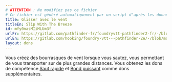 ```yaml
---
# ATTENTION : Ne modifiez pas ce fichier
# Ce fichier est généré automatiquement par un script d'après les données du module Foundry VTT officiel et de sa traduction
title: Glisser avec le vent
titleEn: Slip With The Breeze
id: mfy0nasMIiMLUm3f
urlFr: https://gitlab.com/pathfinder-fr/foundryvtt-pathfinder2-fr/-/blob/master/data/feats/mfy0nasMIiMLUm3f.htm
urlEn: https://gitlab.com/hooking/foundry-vtt---pathfinder-2e/-/blob/master/packs/data/feats.db/slip-with-the-breeze.json
layout: dons
---
```

Vous créez des bourrasques de vent lorsque vous sautez, vous permettant de vous transporter sur de plus grandes distances. Vous obtenez les dons de compétence [Saut rapide](saut-rapide.md) et [Bond puissant](bond-puissant.md) comme dons supplémentaires.
